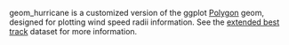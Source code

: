 geom_hurricane is a customized version of the ggplot [Polygon](http://ggplot2.tidyverse.org/reference/geom_polygon.html) geom, designed for plotting wind speed radii information. See the [extended best track](http://rammb.cira.colostate.edu/research/tropical_cyclones/tc_extended_best_track_dataset/) dataset for more information.
